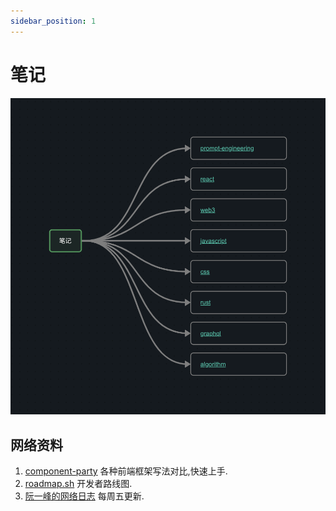 ```yaml
---
sidebar_position: 1
---
```


# 笔记

![笔记](./intro.png)
## 网络资料

1. [component-party](https://component-party.dev/) 各种前端框架写法对比,快速上手.
2. [roadmap.sh](https://roadmap.sh/) 开发者路线图.
3. [阮一峰的网络日志](https://www.ruanyifeng.com/blog/) 每周五更新.
